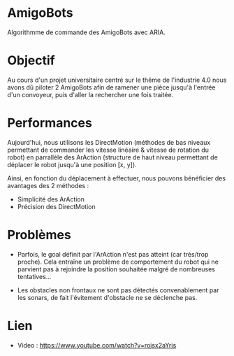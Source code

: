# AmigoBots
Algorithmme de commande des AmigoBots avec ARIA.

# Objectif
Au cours d'un projet universitaire centré sur le thême de l'industrie 4.0 nous avons dû piloter 2 AmigoBots afin de ramener une pièce jusqu'à l'entrée d'un convoyeur, puis d'aller la rechercher une fois traitée.

# Performances
Aujourd'hui, nous utilisons les DirectMotion (méthodes de bas niveaux permettant de commander les vitesse linéaire & vitesse de rotation du robot) en parrallèle des ArAction (structure de haut niveau permettant de déplacer le robot jusqu'à une position [x, y]).

Ainsi, en fonction du déplacement à effectuer, nous pouvons bénéficier des avantages des 2 méthodes :
- Simplicité des ArAction
- Précision des DirectMotion

# Problèmes

- Parfois, le goal définit par l'ArAction n'est pas atteint (car très/trop proche). Cela entraîne un problème de comportement du robot qui ne parvient pas à rejoindre la position souhaitée malgré de nombreuses tentatives...

- Les obstacles non frontaux ne sont pas détectés convenablement par les sonars, de fait l'évitement d'obstacle ne se déclenche pas.

# Lien
- Video : https://www.youtube.com/watch?v=rojsx2aYrjs
